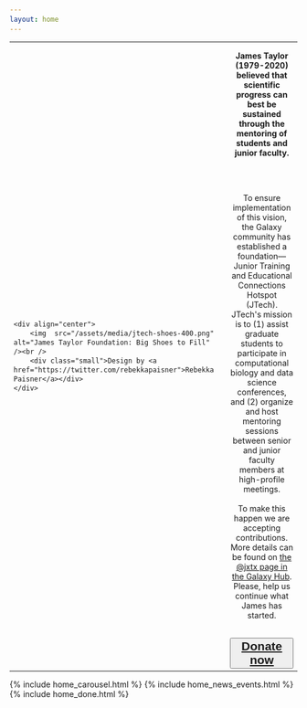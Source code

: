 ```yaml
---
layout: home
---
```


<table>
<tr><td width="40%">

    <div align="center">
        <img  src="/assets/media/jtech-shoes-400.png" alt="James Taylor Foundation: Big Shoes to Fill" /><br />
        <div class="small">Design by <a href="https://twitter.com/rebekkapaisner">Rebekka Paisner</a></div>
    </div>

</td><td width="5%">
</td><td width="55%" align="center">

<b>James Taylor (1979-2020) believed that scientific progress can best be sustained through the mentoring of students and junior faculty.</b>

<br/>
<br/>

To ensure implementation of this vision, the Galaxy community has established a foundation—Junior Training and Educational Connections Hotspot (JTech).
JTech's mission is to (1) assist graduate students to participate in computational biology and data science conferences,
and (2) organize and host mentoring sessions between senior and junior faculty members at high-profile meetings.
<br/>
<br/>
To make this happen we are accepting contributions. More details can be found on <a href="https://galaxyproject.org/jxtx/">the @jxtx page in the Galaxy Hub</a>.
Please, help us continue what James has started.
<br/>
<br/>

<button type="button" class="btn btn-secondary" style="font-size: 1.5em; font-weight: 600;">
    <a href="https://give.communityfunded.com/o/eberly/i/eberly-college-of-science/s/jtech#CommunityI39hubL9i" target="_blank">Donate now</a>
</button>

</td></tr></table>


<div class="home">
  {% include home_carousel.html %}
  {% include home_news_events.html %}
  {% include home_done.html %}
</div>

